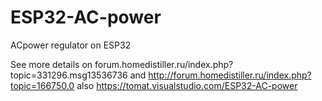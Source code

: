 # ESP32-AC-power
ACpower regulator on ESP32

See more details on forum.homedistiller.ru/index.php?topic=331296.msg13536736
 and 
http://forum.homedistiller.ru/index.php?topic=166750.0 
 also 
https://tomat.visualstudio.com/ESP32-AC-power 
